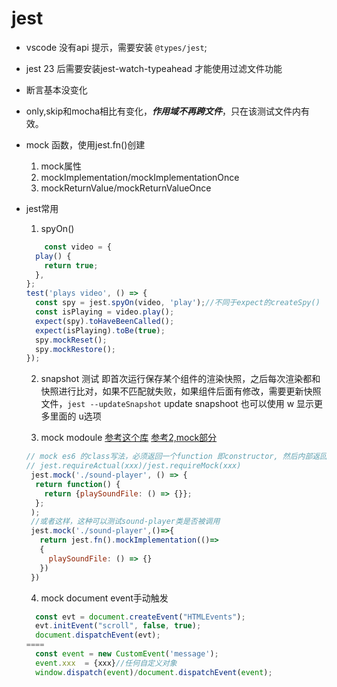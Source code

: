 # jest

- vscode 没有api 提示，需要安装 `@types/jest`;

- jest 23 后需要安装jest-watch-typeahead 才能使用过滤文件功能

- 断言基本没变化
- only,skip和mocha相比有变化，***作用域不再跨文件***，只在该测试文件内有效。
- mock 函数，使用jest.fn()创建
    1. mock属性
    2. mockImplementation/mockImplementationOnce
    3. mockReturnValue/mockReturnValueOnce
- jest常用
    1. spyOn()

    ```js
        const video = {
      play() {
        return true;
      },
    };
    test('plays video', () => {
      const spy = jest.spyOn(video, 'play');//不同于expect的createSpy()
      const isPlaying = video.play();
      expect(spy).toHaveBeenCalled();
      expect(isPlaying).toBe(true);
      spy.mockReset();
      spy.mockRestore();
    });
    ```

    2. snapshot 测试
     即首次运行保存某个组件的渲染快照，之后每次渲染都和快照进行比对，如果不匹配就失败，如果组件后面有修改，需要更新快照文件，`jest --updateSnapshot`
     update snapshoot 也可以使用 w 显示更多里面的 u选项

    3. mock modoule 
      [参考这个库](https://github.com/clownvary/jest-mock-cases)
      [参考2,mock部分](https://github.com/facebook/jest/issues/936)


     ```js
     // mock es6 的class写法，必须返回一个function 即constructor, 然后内部返回的就是class的实例方法
     // jest.requireActual(xxx)/jest.requireMock(xxx)
      jest.mock('./sound-player', () => {
       return function() {
         return {playSoundFile: () => {}};
       };
      );
      //或者这样，这种可以测试sound-player类是否被调用
      jest.mock('./sound-player',()=>{
        return jest.fn().mockImplementation(()=>
        {
          playSoundFile: () => {}
        })
      })
     ```

  4. mock document event手动触发
    ```js
      const evt = document.createEvent("HTMLEvents");
      evt.initEvent("scroll", false, true);
      document.dispatchEvent(evt);
    ====
      const event = new CustomEvent('message');
      event.xxx  = {xxx}//任何自定义对象
      window.dispatch(event)/document.dispatchEvent(event);
    ```
